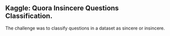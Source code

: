 ## Kaggle: Quora Insincere Questions Classification. 


The challenge was to classify questions in a dataset as sincere or insincere.
